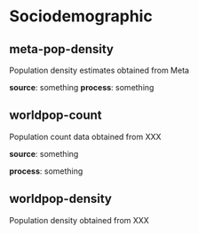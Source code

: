# Sociodemographic

## meta-pop-density

Population density estimates obtained from Meta

**source**: something
**process**: something

## worldpop-count

Population count data obtained from XXX

**source**: something

**process**: something

## worldpop-density

Population density obtained from XXX


